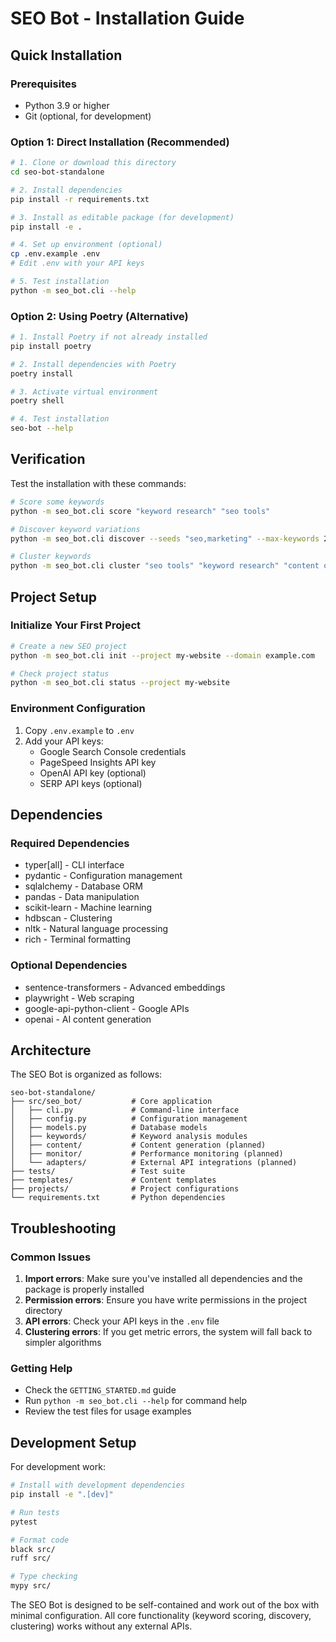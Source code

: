 # SEO Bot - Installation Guide

## Quick Installation

### Prerequisites
- Python 3.9 or higher
- Git (optional, for development)

### Option 1: Direct Installation (Recommended)

```bash
# 1. Clone or download this directory
cd seo-bot-standalone

# 2. Install dependencies
pip install -r requirements.txt

# 3. Install as editable package (for development)
pip install -e .

# 4. Set up environment (optional)
cp .env.example .env
# Edit .env with your API keys

# 5. Test installation
python -m seo_bot.cli --help
```

### Option 2: Using Poetry (Alternative)

```bash
# 1. Install Poetry if not already installed
pip install poetry

# 2. Install dependencies with Poetry
poetry install

# 3. Activate virtual environment
poetry shell

# 4. Test installation
seo-bot --help
```

## Verification

Test the installation with these commands:

```bash
# Score some keywords
python -m seo_bot.cli score "keyword research" "seo tools"

# Discover keyword variations
python -m seo_bot.cli discover --seeds "seo,marketing" --max-keywords 20

# Cluster keywords
python -m seo_bot.cli cluster "seo tools" "keyword research" "content optimization" --min-cluster-size 2
```

## Project Setup

### Initialize Your First Project

```bash
# Create a new SEO project
python -m seo_bot.cli init --project my-website --domain example.com

# Check project status
python -m seo_bot.cli status --project my-website
```

### Environment Configuration

1. Copy `.env.example` to `.env`
2. Add your API keys:
   - Google Search Console credentials
   - PageSpeed Insights API key
   - OpenAI API key (optional)
   - SERP API keys (optional)

## Dependencies

### Required Dependencies
- typer[all] - CLI interface
- pydantic - Configuration management
- sqlalchemy - Database ORM
- pandas - Data manipulation
- scikit-learn - Machine learning
- hdbscan - Clustering
- nltk - Natural language processing
- rich - Terminal formatting

### Optional Dependencies
- sentence-transformers - Advanced embeddings
- playwright - Web scraping
- google-api-python-client - Google APIs
- openai - AI content generation

## Architecture

The SEO Bot is organized as follows:

```
seo-bot-standalone/
├── src/seo_bot/           # Core application
│   ├── cli.py             # Command-line interface
│   ├── config.py          # Configuration management
│   ├── models.py          # Database models
│   ├── keywords/          # Keyword analysis modules
│   ├── content/           # Content generation (planned)
│   ├── monitor/           # Performance monitoring (planned)
│   └── adapters/          # External API integrations (planned)
├── tests/                 # Test suite
├── templates/             # Content templates
├── projects/              # Project configurations
└── requirements.txt       # Python dependencies
```

## Troubleshooting

### Common Issues

1. **Import errors**: Make sure you've installed all dependencies and the package is properly installed
2. **Permission errors**: Ensure you have write permissions in the project directory
3. **API errors**: Check your API keys in the `.env` file
4. **Clustering errors**: If you get metric errors, the system will fall back to simpler algorithms

### Getting Help

- Check the `GETTING_STARTED.md` guide
- Run `python -m seo_bot.cli --help` for command help
- Review the test files for usage examples

## Development Setup

For development work:

```bash
# Install with development dependencies
pip install -e ".[dev]"

# Run tests
pytest

# Format code
black src/
ruff src/

# Type checking
mypy src/
```

The SEO Bot is designed to be self-contained and work out of the box with minimal configuration. All core functionality (keyword scoring, discovery, clustering) works without any external APIs.